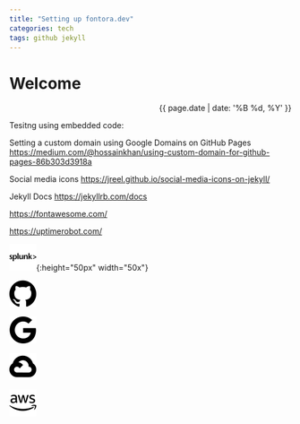 ```yaml
---
title: "Setting up fontora.dev"
categories: tech
tags: github jekyll
---
```


# Welcome
<div style="text-align: right;">{{ page.date | date: '%B %d, %Y' }}</div>

Tesitng using embedded code:

<script src="https://emgithub.com/embed.js?target=https%3A%2F%2Fgithub.com%2Ffontora%2Fsplunk%2Fblob%2Fmaster%2FRunbooks%2Fsplunk_core_install.md&style=github&showBorder=on&showLineNumbers=on&showFileMeta=on"></script>

Setting a custom domain using Google Domains on GitHub Pages
https://medium.com/@hossainkhan/using-custom-domain-for-github-pages-86b303d3918a

Social media icons
https://jreel.github.io/social-media-icons-on-jekyll/

Jekyll Docs
https://jekyllrb.com/docs


https://fontawesome.com/


https://uptimerobot.com/



![splunk](/assets/images/splunk.svg){:height="50px" width="50x"}

![github](/assets/images/github.svg)

![google](/assets/images/google.svg)

![googlecloud](/assets/images/googlecloud.svg)

![amazonaws](/assets/images/amazonaws.svg)

